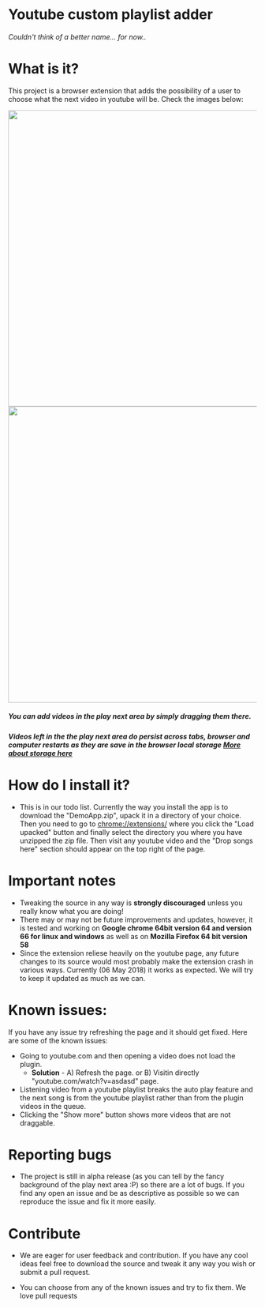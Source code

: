 # Youtube custom playlist adder
###### Couldn't think of a better name... for now..

# What is it?

This project is a browser extension that adds the possibility of a user to choose what the next video in youtube will be.
Check the images below:

<img src="https://i.imgur.com/kEKpY0g.png" height="600" width="1100">
<img src="https://i.imgur.com/7OrPhKc.png" height="600" width="1100">

##### You can add videos in the play next area by simply dragging them there.
##### Videos left in the the play next area do persist across tabs, browser and computer restarts as they are save in the browser local storage [More about storage here](https://www.w3schools.com/html/html5_webstorage.asp)

# How do I install it?
- This is in our todo list. Currently the way you install the app is to download the "DemoApp.zip", upack it in a directory of your choice. Then you need to go to [chrome://extensions/](chrome://extensions/) where you click the "Load upacked" button and finally select the directory you where you have unzipped the zip file.
Then visit any youtube video and the "Drop songs here" section should appear on the top right of the page.

# Important notes

- Tweaking the source in any way is **strongly discouraged** unless you really know what you are doing!
- There may or may not be future improvements and updates, however, it is tested and working on **Google chrome 64bit version 64 and version 66 for linux and windows** as well as on **Mozilla Firefox 64 bit version 58**
- Since the extension reliese heavily on the youtube page, any future changes to its source would most probably make the extension crash in various ways. Currently (06 May 2018) it works as expected. We will try to keep it updated as much as we can.

# Known issues:
If you have any issue try refreshing the page and it should get fixed. Here are some of the known issues:
- Going to youtube.com and then opening a video does not load the plugin.
    - **Solution** - A) Refresh the page. or B) Visitin directly "youtube.com/watch?v=asdasd" page.
- Listening video from a youtube playlist breaks the auto play feature and the next song is from the youtube playlist rather than from the plugin videos in the queue.
- Clicking the "Show more" button shows more videos that are not draggable.

# Reporting bugs

- The project is still in alpha release (as you can tell by the fancy background of the play next area :P) so there are a lot of bugs. If you find any open an issue and be as descriptive as possible so we can reproduce the issue and fix it more easily.

# Contribute

- We are eager for user feedback and contribution. If you have any cool ideas feel free to download the source and tweak it any way you wish or submit a pull request.

- You can choose from any of the known issues and try to fix them. We love pull requests
